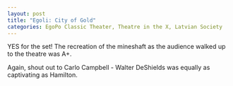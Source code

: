 ```yaml
---
layout: post
title: "Egoli: City of Gold"
categories: EgoPo Classic Theater, Theatre in the X, Latvian Society
---
```


YES for the set! The recreation of the mineshaft as the audience walked up to the theatre was A+.

Again, shout out to Carlo Campbell - Walter DeShields was equally as captivating as Hamilton.
